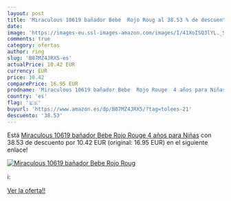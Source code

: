 ```yaml
---
layout: post
title: 'Miraculous 10619 bañador Bebe  Rojo Roug al 38.53 % de descuento'
date: 
image: 'https://images-eu.ssl-images-amazon.com/images/I/41XoISQ3lYL._SL200_.jpg'
comments: true
category: ofertas
author: ring
slug: 'B07MZ4JRX5-es'
actualPrice: 10.42 EUR
currency: EUR
price: 10.42
comparePrice: 16.95 EUR
prodname: 'Miraculous 10619 bañador Bebe  Rojo Rouge  4 años para Niñas'
country: 'es'
flag: '🇪🇸'
buyurl: 'https://www.amazon.es/dp/B07MZ4JRX5/?tag=tolees-21'
descuento: '38.53'
---
```


Está [Miraculous 10619 bañador Bebe  Rojo Rouge  4 años para Niñas](https://www.amazon.es/dp/B07MZ4JRX5/?tag=tolees-21) con 38.53 de descuento por 10.42 EUR (original: 16.95 EUR) en el siguiente enlace!

[![Miraculous 10619 bañador Bebe  Rojo Roug](https://images-eu.ssl-images-amazon.com/images/I/41XoISQ3lYL._SL200_.jpg)](https://www.amazon.es/dp/B07MZ4JRX5/?tag=tolees-21)

ℹ️:


[Ver la oferta!!](https://www.amazon.es/dp/B07MZ4JRX5/?tag=tolees-21)
